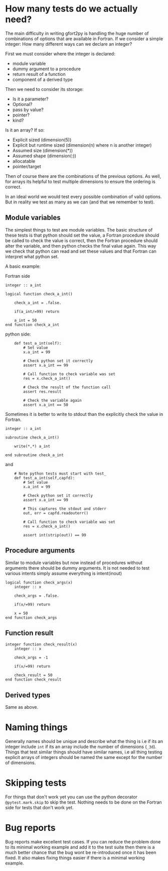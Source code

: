# How many tests do we actually need?

The main difficulty in writing gfort2py is handling the huge number of combinations of options that are available in Fortran. 
If we consider a simple integer: How many different ways can we declare an integer?

First we must consider where the integer is declared:

- module variable
- dummy argument to a procedure
- return result of a function
- component of a derived type

Then we need to consider its storage:

- Is it a parameter?
- Optional?
- pass by value?
- pointer?
- kind?

Is it an array? If so:

- Explicit sized (dimension(5))
- Explicit but runtime sized (dimension(n) where n is another integer)
- Assumed size (dimension(*))
- Assumed shape (dimension(:))
- allocatable
- pointer/target

Then of course there are the combinations of the previous options. As well, for arrays its helpful to test multiple dimensions to ensure the
ordering is correct.

In an ideal world we would test every possible combination of valid options. But in reality we test as many as we can (and that we remember to test).


## Module variables

The simplest things to test are module variables. The basic structure of these tests is that python should set the value, a Fortran procedure should be
called to check the value is correct, then the Fortran procedure should alter the variable, and then python checks the final value again. This way
we check that python can read and set these values and that Fortran can interpret what python set.

A basic example:

Fortran side

````
integer :: a_int

logical function check_a_int()

    check_a_int = .false.

    if(a_int/=99) return

    a_int = 50
end function check_a_int
````


python side:

````
    def test_a_int(self):
        # Set value
        x.a_int = 99

        # Check python set it correctly
        assert x.a_int == 99

        # Call function to check variable was set
        res = x.check_a_int()

        # Check the result of the function call
        assert res.result
    
        # Check the variable again
        assert x.a_int == 50
````

Sometimes it is better to write to stdout than the explicitly check the value in Fortran.

````
integer :: a_int

subroutine check_a_int()

    write(*,*) a_int
    
end subroutine check_a_int
````

and

````
    # Note python tests must start with test_
    def test_a_int(self,capfd):
        # Set value
        x.a_int = 99

        # Check python set it correctly
        assert x.a_int == 99

        # This captures the stdout and stderr
        out, err = capfd.readouterr()

        # Call function to check variable was set
        res = x.check_a_int()

        assert int(strip(out)) == 99
````

## Procedure arguments

Similar to module variables but now instead of procedures without arguments there should be dummy arguments. It is not needed to test various intents
simply assume everything is intent(inout)

````
logical function check_args(x)
    integer :: x

    check_args = .false.

    if(x/=99) return

    x = 50
end function check_args
````

## Function result


````
integer function check_result(x)
    integer :: x

    check_args = -1

    if(x/=99) return

    check_result = 50
end function check_result
````


## Derived types

Same as above.


# Naming things

Generally names should be unique and describe what the thing is i.e if its an integer include ``int`` if its an array include the number of dimensions (``_3d``). Things that
test similar things should have similar names, i.e all thing testing explicit arrays of integers should be named the same except for the number of dimensions.


# Skipping tests

For things that don't work yet you can use the python decorator ``@pytest.mark.skip`` to skip the test. Nothing needs to be done on the Fortran side for tests that don't work yet.

# Bug reports

Bug reports make excellent test cases. If you can reduce the problem done to its minimal working example and add it to the test suite then there is a much better chance that the bug wont be re-introduced once it has been fixed. It also makes fixing things easier if there is a minimal working example.
